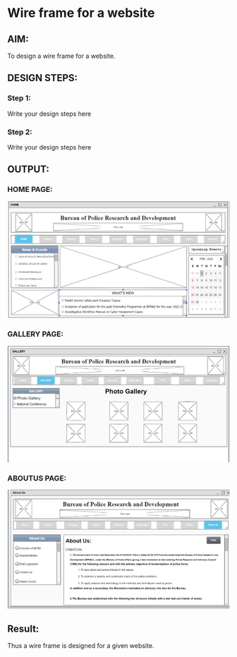 # Wire frame for a website

## AIM:
To design a wire frame for a website.

## DESIGN STEPS:

### Step 1:
Write your design steps here 

### Step 2:
Write your design steps here

## OUTPUT:

### HOME PAGE:
![FRAME](./wire1.png)

### GALLERY PAGE:
![FRAME](./wire2.png)

### ABOUTUS PAGE:
![FRAME](./wire3.png)


## Result:
Thus a wire frame is designed for a given website.
